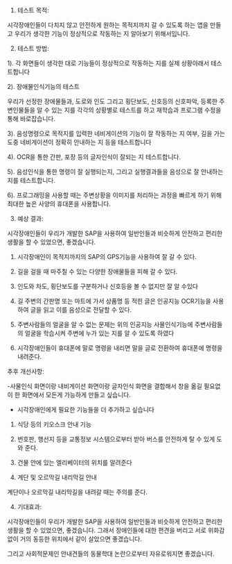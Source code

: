  1. 테스트 목적:  

 시각장애인들이 다치지 않고 안전하게 원하는 목적지까지 갈 수 있도록 하는 앱을 만들고 우리가 생각한 기능이 정상적으로 작동하는 지 알아보기 위해서입니다. 

  2. 테스트 방법:      

1). 각 화면들이 생각한 대로 기능들이 정상적으로 작동하는 지를 실제 상황아래서 테스트합니다  

2). 장애물인식기능의 테스트 

우리가 선정한 장애물들과, 도로와 인도 그리고 횡단보도, 신호등의 신호파악, 등록한 주변인물들을 알 수 있는 지를 각각의 상황별로 테스트를 하고 재학습과 프로그램 수정을 통해 바로잡습니다. 

3). 음성명령으로 목적지를 입력한 네비게이션의 기능이 잘 작동하는 지 여부, 길을 가는 도중 네비게이션이 정확히 안내하는 지 등을 테스트합니다 

4). OCR을 통한 간판, 포장 등의 글자인식이 잘되는 지 테스트합니다. 

5). 음성인식을 통한 명령이 잘 실행되는지, 그리고 실행결과들을 음성으로 잘 안내하는 지를 테스트합니다. 

6). 프로그래밍을 사용할 때는 주변상황을 이미지를 처리하는 과정을 빠르게 하기 위해 최대한 높은 사양의 휴대폰을 사용합니다. 


  3. 예상 결과:  

시각장애인들이 우리가 개발한 SAP을 사용하여 일반인들과 비슷하게 안전하고 편리한 생활을 할 수 있었으면, 좋겠습니다.  

1) 시각장애인이 목적지까지의 SAP의 GPS기능을 사용하여 잘 갈 수 있다. 

2) 길을 걸을 때 마주칠 수 있는 다양한 장애물들을 피해 갈 수 있다. 

3) 인도와 차도, 횡단보도를 구분하거나 신호등을 볼 수 없지만 잘 알 수있다 

4) 길 주변의 간판명 또는 마트에 가서 상품명 등 적힌 글은 인공지능 OCR기능을 사용하여 글을 읽고 이를 음성으로 전달할 수 있다. 

5) 주변사람들의 얼굴을 알 수 없는 문제는 위의 인공지능 사물인식기능에 주변사람들의 얼굴을 학습시켜 주변에 누가 있는 지를 알 수 있도록 하였다 

6) 시각장애인들이 휴대폰에 말로 명령을 내리면 말을 글로 전환하여 휴대폰에 명령을 내려준다. 

추후 개선사항:  

-사물인식 화면이랑 내비게이션 화면이랑 글자인식 화면을 결합해서 창을 옮길 필요없이 한 화면에서 모든게 가능하게 만들고 싶습니다. 

 - 시각장애인에게 필요한 기능들을 더 추가하고 싶습니다 

1. 식당 등의 키오스크 안내 기능 

2. 번호판, 행선지 등을 교통정보 시스템으로부터 받아 버스를 안전하게 탈 수 있게 도와 준다. 

3. 건물 안에 있는 엘리베이터의 위치를 알려준다 

4. 계단 및 오르막길 내리막길 안내 

계단이나 오르막길 내리막길을 내려갈 때는 주의를 준다. 
 

  4. 기대효과:  

 시각장애인들이 우리가 개발한 SAP을 사용하여 일반인들과 비슷하게 안전하고 편리한 생활을 할 수 있었으면, 좋겠습니다. 그래서 장애인들에 대한 편견을 버리고 서로 위화감없이 거의 동등한 위치에서 같이 살았으면 좋겠습니다. 

그리고 사회적문제인 안내견들의 동물학대 논란으로부터 자유로워지면 좋겠습니다.
